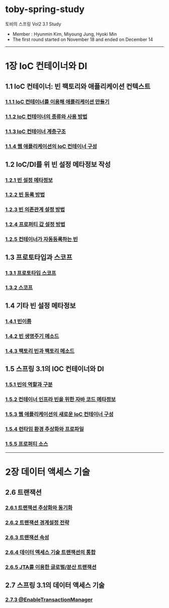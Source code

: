 # toby-spring-study
토비의 스프링 Vol2 3.1 Study
- Member : Hyunmin Kim, Miyoung Jung, Hyoki Min
- The first round started on November 18 and ended on December 14

---

# 1장 IoC 컨테이너와 DI
## 1.1 IoC 컨테이너: 빈 팩토리와 애플리케이션 컨텍스트
### [1.1.1 IoC 컨테이너를 이용해 애플리케이션 만들기](/wiki/chapter1/part1/1.1.1.md)
### [1.1.2 IoC 컨테이너의 종류와 사용 방법](/wiki/chapter1/part1/1.1.2.md)
### [1.1.3 IoC 컨테이너 계층구조](/wiki/chapter1/part1/1.1.3.md)
### [1.1.4 웹 애플리케이션의 IoC 컨테이너 구성](/wiki/chapter1/part1/1.1.4.md)

## 1.2 IoC/DI를 위 빈 설정 메타정보 작성
### [1.2.1 빈 설정 메타정보](/wiki/chapter1/part2/1.2.1.md)
### [1.2.2 빈 등록 방법](/wiki/chapter1/part2/1.2.2.md)
### [1.2.3 빈 의존관계 설정 방법](/wiki/chapter1/part2/1.2.3.md)
### [1.2.4 프로퍼티 값 설정 방법](/wiki/chapter1/part2/1.2.4.md)
### [1.2.5 컨테이너가 자동등록하는 빈](/wiki/chapter1/part2/1.2.5.md)

## 1.3 프로토타입과 스코프
### [1.3.1 프로토타입 스코프](/wiki/chapter1/part3/1.3.1.md)
### [1.3.2 스코프](/wiki/chapter1/part3/1.3.2.md)

## 1.4 기타 빈 설정 메타정보
### [1.4.1 빈이름](/wiki/chapter1/part4/1.4.1.md)
### [1.4.2 빈 생명주기 메소드](/wiki/chapter1/part4/1.4.2.md)
### [1.4.3 팩토리 빈과 팩토리 메소드](/wiki/chapter1/part4/1.4.3.md)

## 1.5 스프링 3.1의 IOC 컨테이너와 DI
### [1.5.1 빈의 역할과 구분](/wiki/chapter1/part5/1.5.1.md)
### [1.5.2 컨테이너 인프라 빈을 위한 자바 코드 메타정보](/wiki/chapter1/part5/1.5.2.md)
### [1.5.3 웹 애플리케이션의 새로운 IoC 컨테이너 구성](/wiki/chapter1/part5/1.5.3.md)
### [1.5.4 런타임 환경 추상화와 프로파일](/wiki/chapter1/part5/1.5.4.md)
### [1.5.5 프로퍼티 소스](/wiki/chapter1/part5/1.5.5.md)

---

# 2장 데이터 액세스 기술
## 2.6 트랜잭션
### [2.6.1 트랜잭션 추상화와 동기화](/wiki/chapter2/part6/2.6.1.md)
### [2.6.2 트랜잭션 경계설정 전략](/wiki/chapter2/part6/2.6.2.md)
### [2.6.3 트랜잭션 속성](/wiki/chapter2/part6/2.6.3.md)
### [2.6.4 데이터 액세스 기술 트랜잭션의 통합](/wiki/chapter2/part6/2.6.4.md)
### [2.6.5 JTA를 이용한 글로벌/분산 트랜잭션](/wiki/chapter2/part6/2.6.5.md)

## 2.7 스프링 3.1의 데이터 액세스 기술
### [2.7.3 @EnableTransactionManager](/wiki/chapter2/part7/2.7.3.md)